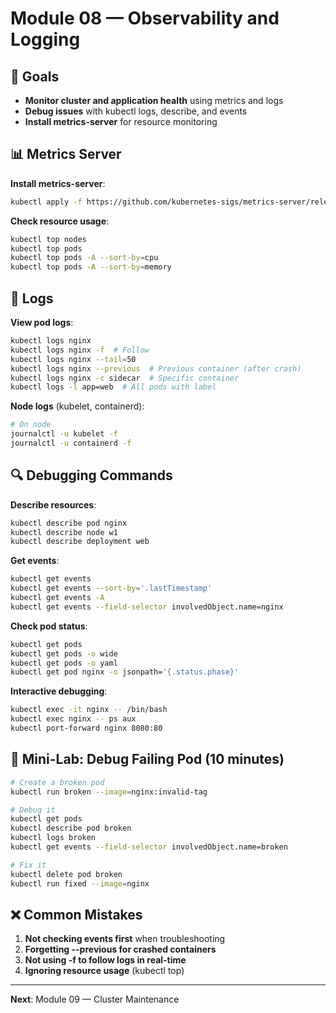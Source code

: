 # Module 08 — Observability and Logging

## 🎯 Goals

- **Monitor cluster and application health** using metrics and logs
- **Debug issues** with kubectl logs, describe, and events
- **Install metrics-server** for resource monitoring

## 📊 Metrics Server

**Install metrics-server**:
```bash
kubectl apply -f https://github.com/kubernetes-sigs/metrics-server/releases/latest/download/components.yaml
```

**Check resource usage**:
```bash
kubectl top nodes
kubectl top pods
kubectl top pods -A --sort-by=cpu
kubectl top pods -A --sort-by=memory
```

## 📝 Logs

**View pod logs**:
```bash
kubectl logs nginx
kubectl logs nginx -f  # Follow
kubectl logs nginx --tail=50
kubectl logs nginx --previous  # Previous container (after crash)
kubectl logs nginx -c sidecar  # Specific container
kubectl logs -l app=web  # All pods with label
```

**Node logs** (kubelet, containerd):
```bash
# On node
journalctl -u kubelet -f
journalctl -u containerd -f
```

## 🔍 Debugging Commands

**Describe resources**:
```bash
kubectl describe pod nginx
kubectl describe node w1
kubectl describe deployment web
```

**Get events**:
```bash
kubectl get events
kubectl get events --sort-by='.lastTimestamp'
kubectl get events -A
kubectl get events --field-selector involvedObject.name=nginx
```

**Check pod status**:
```bash
kubectl get pods
kubectl get pods -o wide
kubectl get pods -o yaml
kubectl get pod nginx -o jsonpath='{.status.phase}'
```

**Interactive debugging**:
```bash
kubectl exec -it nginx -- /bin/bash
kubectl exec nginx -- ps aux
kubectl port-forward nginx 8080:80
```

## 🧪 Mini-Lab: Debug Failing Pod (10 minutes)

```bash
# Create a broken pod
kubectl run broken --image=nginx:invalid-tag

# Debug it
kubectl get pods
kubectl describe pod broken
kubectl logs broken
kubectl get events --field-selector involvedObject.name=broken

# Fix it
kubectl delete pod broken
kubectl run fixed --image=nginx
```

## ❌ Common Mistakes

1. **Not checking events first** when troubleshooting
2. **Forgetting --previous for crashed containers**
3. **Not using -f to follow logs in real-time**
4. **Ignoring resource usage** (kubectl top)

---

**Next**: Module 09 — Cluster Maintenance
